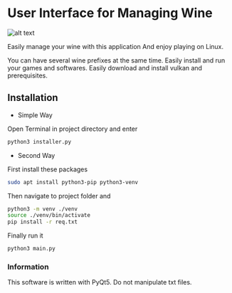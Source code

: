 # User Interface for Managing Wine
![alt text](screenshot/1.png)

Easily manage your wine with this application And enjoy playing on Linux.

You can have several wine prefixes at the same time. Easily install and run your games and softwares. Easily download and install vulkan and prerequisites.

## Installation
 - Simple Way

Open Terminal in project directory and enter

 ```bash
python3 installer.py
```

 - Second Way
 
First install these packages
```bash
sudo apt install python3-pip python3-venv
```
Then navigate to project folder and 
```bash
python3 -m venv ./venv
source ./venv/bin/activate
pip install -r req.txt
```
Finally run it
```bash
python3 main.py
```

### Information
This software is written with PyQt5. Do not manipulate txt files.
